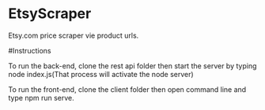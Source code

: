 # EtsyScraper
Etsy.com price scraper vie product urls.



#Instructions

To run the back-end, clone the rest api folder then start the server by typing node index.js(That process will activate the node server)

To run the front-end, clone the client folder then open command line and type npm run serve.


